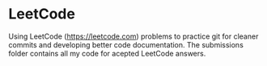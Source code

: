 # LeetCode
Using LeetCode (https://leetcode.com) problems to practice git for cleaner commits and developing better code documentation. The submissions folder contains all my code for acepted LeetCode answers.
